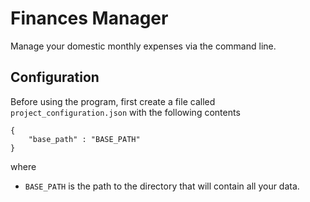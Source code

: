 # Finances Manager

Manage your domestic monthly expenses via the command line.

## Configuration

Before using the program, first create a file called `project_configuration.json` with the following contents
	
	{
		"base_path" : "BASE_PATH"
	}

where

- `BASE_PATH` is the path to the directory that will contain all your data.
